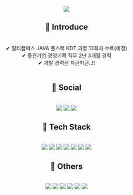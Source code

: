   <div align="center">
  <img src="https://capsule-render.vercel.app/api?type=cylinder&color=auto&text=Sanghun%20Seo&fontAlignY=45&fontSize=40&height=150&animation=blinking&desc=Web%20Developer&descAlignY=70">
  </div>
  
  <div align="center">

  ## 🎈 Introduce
  </br>
  ✔ 멀티캠퍼스 JAVA 풀스택 KDT 과정 13회차 수료(예정) </br>
  ✔ 중견기업 경영기획 직무 2년 3개월 경력 </br>
  ✔ 개발 경력은 차근차근..!!</br>
<!--  ✨ notion : https://www.notion.so/e0372d8fc7c7456d939bc81a84a7347a -->
  </br>
  </div>

  <div align="center">
  
  ## 📗 Social
  </br>
  <img src="https://img.shields.io/badge/Gmail-D14836?style=for-the-badge&logo=gmail&logoColor=white" />
  <img src="https://img.shields.io/badge/github-%23121011.svg?style=for-the-badge&logo=github&logoColor=white" />
  <img src="https://img.shields.io/badge/Notion-%23000000.svg?style=for-the-badge&logo=notion&logoColor=white" />
  </br>
  </div>

  <div align="center">  
  
  ## 📘 Tech Stack
  </br>
  <img src="https://img.shields.io/badge/java-%23ED8B00.svg?style=for-the-badge&logo=openjdk&logoColor=white" />
  <img src="https://img.shields.io/badge/javascript-%23323330.svg?style=for-the-badge&logo=javascript&logoColor=%23F7DF1E" />
  <img src="https://img.shields.io/badge/css3-%231572B6.svg?style=for-the-badge&logo=css3&logoColor=white" />
  <img src="https://img.shields.io/badge/jquery-%230769AD.svg?style=for-the-badge&logo=jquery&logoColor=white" />
  <img src="https://img.shields.io/badge/mysql-%2300f.svg?style=for-the-badge&logo=mysql&logoColor=white" />
  <img src="https://img.shields.io/badge/html5-%23E34F26.svg?style=for-the-badge&logo=html5&logoColor=white" />
  <img src="https://img.shields.io/badge/spring-%236DB33F.svg?style=for-the-badge&logo=spring&logoColor=white" />  
  </br>
  </div>

  <div align="center">  

  ## 📙 Others
  </br>
  <img src="https://img.shields.io/badge/Microsoft_Excel-217346?style=for-the-badge&logo=microsoft-excel&logoColor=white">
  <img src="https://img.shields.io/badge/Microsoft_Word-2B579A?style=for-the-badge&logo=microsoft-word&logoColor=white">
  <img src="https://img.shields.io/badge/Eclipse-FE7A16.svg?style=for-the-badge&logo=Eclipse&logoColor=white">
  <img src="https://img.shields.io/badge/node.js-6DA55F?style=for-the-badge&logo=node.js&logoColor=white">
  <img src="https://img.shields.io/badge/react-%2320232a.svg?style=for-the-badge&logo=react&logoColor=%2361DAFB">
  <img src="https://img.shields.io/badge/figma-%23F24E1E.svg?style=for-the-badge&logo=figma&logoColor=white">
  </br>
  </div>



